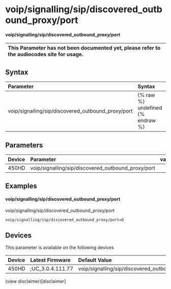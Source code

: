 ﻿---
description: voip/signalling/sip/discovered_outbound_proxy/port
search:
    keywords: ['voip','signalling','sip','discovered_outbound_proxy','port']
---

# voip/signalling/sip/discovered_outbound_proxy/port

#### voip/signalling/sip/discovered_outbound_proxy/port


| This Parameter has not been documented yet, please refer to the audiocodes site for usage.  |
| :--- |

## Syntax
| Parameter | Syntax |
| :--- | :--- |
|voip/signalling/sip/discovered_outbound_proxy/port | {% raw %} undefined {% endraw %} |

## Parameters
|Device|Parameter|value|Description|
|:---|:---|:---|:---|
| 450HD | voip/signalling/sip/discovered_outbound_proxy/port |  |  |

## Examples
#### voip/signalling/sip/discovered_outbound_proxy/port

voip/signalling/sip/discovered_outbound_proxy/port

```
voip/signalling/sip/discovered_outbound_proxy/port=0
```

## Devices
This parameter is available on the following devices

| Device | Latest Firmware | Default Value |
|:---|:---|:---|
| 450HD | ;UC_3.0.4.111.77 | voip/signalling/sip/discovered_outbound_proxy/port=0 

(view disclaimer)[disclaimer]
